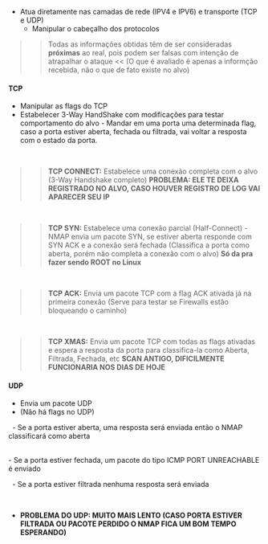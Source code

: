 - Atua diretamente nas camadas de rede (IPV4 e IPV6) e transporte (TCP e UDP)
    - Manipular o cabeçalho dos protocolos
>> Todas as informações obtidas têm de ser consideradas __próximas__ ao real, pois podem ser falsas com intenção de atrapalhar o ataque <<
     (O que é avaliado é apenas a informção recebida, não o que de fato existe no alvo)
#### TCP
- Manipular as flags do TCP
- Estabelecer 3-Way HandShake com modificações para testar comportamento do alvo
      - Mandar em uma porta uma determinada flag, caso a porta estiver aberta, fechada ou filtrada, vai voltar a resposta com o estado da porta.




&nbsp;
  >> __TCP CONNECT:__ Estabelece uma conexão completa com o alvo (3-Way Handshake completo) **PROBLEMA: ELE TE DEIXA REGISTRADO NO ALVO, CASO HOUVER REGISTRO DE LOG VAI APARECER SEU IP**
>  > 




&nbsp;
  >> __TCP SYN:__ Estabelece uma conexão parcial (Half-Connect) - NMAP envia um pacote SYN, se estiver aberta responde com SYN ACK e a conexão será fechada (Classifica a porta como aberta, porém não completa a conexão com o alvo) **Só da pra fazer sendo ROOT no Linux**




&nbsp;  
  >> __TCP ACK:__ Envia um pacote TCP com a flag ACK ativada já na primeira conexão (Serve para testar se Firewalls estão bloqueando o caminho)




&nbsp;
  >> __TCP XMAS:__ Envia um pacote TCP com todas as flags ativadas e espera a resposta da porta para classifica-la como Aberta, Filtrada, Fechada, etc **SCAN ANTIGO, DIFICILMENTE FUNCIONARIA NOS DIAS DE HOJE**

#### UDP
- Envia um pacote UDP
- (Não há flags no UDP)



&nbsp;
     - Se a porta estiver aberta, uma resposta será enviada então o NMAP classificará como aberta



&nbsp;      
      - Se a porta estiver fechada, um pacote do tipo ICMP PORT UNREACHABLE é enviado




&nbsp;
      - Se a porta estiver filtrada nenhuma resposta será enviada




&nbsp;  
  - **PROBLEMA DO UDP: MUITO MAIS LENTO (CASO PORTA ESTIVER FILTRADA OU PACOTE PERDIDO O NMAP FICA UM BOM TEMPO ESPERANDO)**
